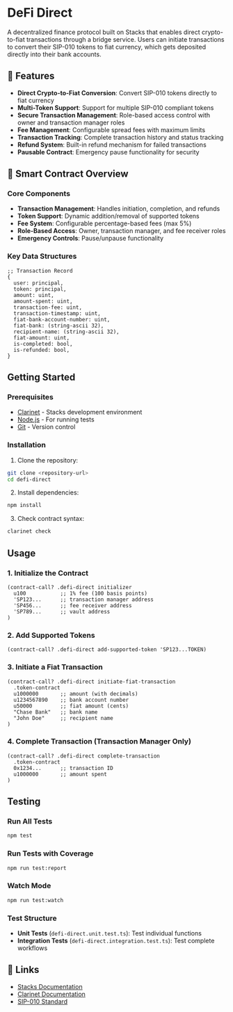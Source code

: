 # DeFi Direct

A decentralized finance protocol built on Stacks that enables direct crypto-to-fiat transactions through a bridge service. Users can initiate transactions to convert their SIP-010 tokens to fiat currency, which gets deposited directly into their bank accounts.

## 🚀 Features

- **Direct Crypto-to-Fiat Conversion**: Convert SIP-010 tokens directly to fiat currency
- **Multi-Token Support**: Support for multiple SIP-010 compliant tokens
- **Secure Transaction Management**: Role-based access control with owner and transaction manager roles
- **Fee Management**: Configurable spread fees with maximum limits
- **Transaction Tracking**: Complete transaction history and status tracking
- **Refund System**: Built-in refund mechanism for failed transactions
- **Pausable Contract**: Emergency pause functionality for security


## 📑 Smart Contract Overview

### Core Components

- **Transaction Management**: Handles initiation, completion, and refunds
- **Token Support**: Dynamic addition/removal of supported tokens
- **Fee System**: Configurable percentage-based fees (max 5%)
- **Role-Based Access**: Owner, transaction manager, and fee receiver roles
- **Emergency Controls**: Pause/unpause functionality

### Key Data Structures

```clarity
;; Transaction Record
{
  user: principal,
  token: principal,
  amount: uint,
  amount-spent: uint,
  transaction-fee: uint,
  transaction-timestamp: uint,
  fiat-bank-account-number: uint,
  fiat-bank: (string-ascii 32),
  recipient-name: (string-ascii 32),
  fiat-amount: uint,
  is-completed: bool,
  is-refunded: bool,
}
```

## Getting Started

### Prerequisites

- [Clarinet](https://github.com/hirosystems/clarinet) - Stacks development environment
- [Node.js](https://nodejs.org/) - For running tests
- [Git](https://git-scm.com/) - Version control

### Installation

1. Clone the repository:
```bash
git clone <repository-url>
cd defi-direct
```

2. Install dependencies:
```bash
npm install
```

3. Check contract syntax:
```bash
clarinet check
```

## Usage

### 1. Initialize the Contract

```clarity
(contract-call? .defi-direct initializer
  u100           ;; 1% fee (100 basis points)
  'SP123...      ;; transaction manager address
  'SP456...      ;; fee receiver address
  'SP789...      ;; vault address
)
```

### 2. Add Supported Tokens

```clarity
(contract-call? .defi-direct add-supported-token 'SP123...TOKEN)
```

### 3. Initiate a Fiat Transaction

```clarity
(contract-call? .defi-direct initiate-fiat-transaction
  .token-contract
  u1000000       ;; amount (with decimals)
  u1234567890    ;; bank account number
  u50000         ;; fiat amount (cents)
  "Chase Bank"   ;; bank name
  "John Doe"     ;; recipient name
)
```

### 4. Complete Transaction (Transaction Manager Only)

```clarity
(contract-call? .defi-direct complete-transaction
  .token-contract
  0x1234...      ;; transaction ID
  u1000000       ;; amount spent
)
```

## Testing

### Run All Tests
```bash
npm test
```

### Run Tests with Coverage
```bash
npm run test:report
```

### Watch Mode
```bash
npm run test:watch
```

### Test Structure

- **Unit Tests** (`defi-direct.unit.test.ts`): Test individual functions
- **Integration Tests** (`defi-direct.integration.test.ts`): Test complete workflows


## 🔗 Links

- [Stacks Documentation](https://docs.stacks.co/)
- [Clarinet Documentation](https://docs.hiro.so/clarinet)
- [SIP-010 Standard](https://github.com/stacksgov/sips/blob/main/sips/sip-010/sip-010-fungible-token-standard.md)
